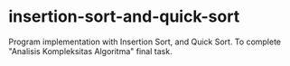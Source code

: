 # insertion-sort-and-quick-sort
Program implementation with Insertion Sort, and Quick Sort. To complete "Analisis Kompleksitas Algoritma" final task.
